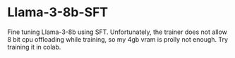 # Llama-3-8b-SFT
Fine tuning Llama-3-8b using SFT. Unfortunately, the trainer does not allow 8 bit cpu offloading while training, so my 4gb vram is prolly not enough. Try training it in colab.
